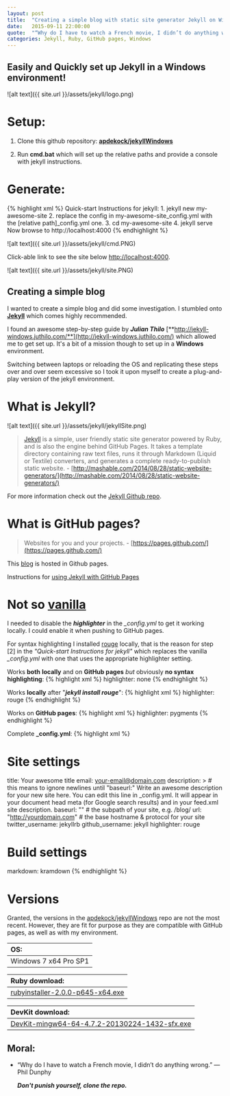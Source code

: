 ```yaml
---
layout: post
title:  "Creating a simple blog with static site generator Jekyll on Windows"
date:   2015-09-11 22:00:00
quote:  "“Why do I have to watch a French movie, I didn’t do anything wrong.” — Phil Dunphy"
categories: Jekyll, Ruby, GitHub pages, Windows
---
```


## Easily and Quickly set up Jekyll in a Windows environment!

![alt text]({{ site.url }}/assets/jekyll/logo.png)

# Setup:
1. Clone this github repository: [**apdekock/jekyllWindows**](https://github.com/apdekock/jekyllWindows)

2. Run **cmd.bat** which will set up the relative paths and provide a console with jekyll instructions.

# Generate:

{% highlight xml %}
Quick-start Instructions for jekyll:
	1. jekyll new my-awesome-site
	2. replace the config in my-awesome-site\_config.yml with 
	   the [relative path]_config.yml one.
	3. cd my-awesome-site
	4. jekyll serve
Now browse to http://localhost:4000
{% endhighlight %}

![alt text]({{ site.url }}/assets/jekyll/cmd.PNG)

Click-able link to see the site below [http://localhost:4000](http://localhost:4000).

![alt text]({{ site.url }}/assets/jekyll/site.PNG)

## Creating a simple blog

I wanted to create a simple blog and did some investigation. I stumbled onto [**Jekyll**](https://jekyllrb.com/) which comes highly recommended. 

I found an awesome step-by-step guide by _**Julian Thilo**_ [**http://jekyll-windows.juthilo.com/**](http://jekyll-windows.juthilo.com/) which allowed me to get set up. It's a bit of a mission though to set up in a **Windows** environment. 

Switching between laptops or reloading the OS and replicating these steps over and over seem excessive so I took it upon myself to create a plug-and-play version of the jekyll environment.

# What is Jekyll?

![alt text]({{ site.url }}/assets/jekyll/jekyllSite.png)

> [Jekyll](https://jekyllrb.com/) is a simple, user friendly static site generator powered by Ruby, and is also the engine behind GitHub Pages. It takes a template directory containing raw text files, runs it through Markdown (Liquid or Textile) converters, and generates a complete ready-to-publish static website. - [http://mashable.com/2014/08/28/static-website-generators/](http://mashable.com/2014/08/28/static-website-generators/)

For more information check out the [Jekyll Github repo](https://github.com/jekyll/jekyll).

# What is GitHub pages?

> Websites for you and your projects. - [https://pages.github.com/](https://pages.github.com/)

This [blog](http://apdekock.github.io) is hosted in Github pages.

Instructions for [using Jekyll with GitHub Pages](https://help.github.com/articles/using-jekyll-with-pages/) 

# Not so [vanilla](https://en.wikipedia.org/wiki/Vanilla_Ice)

I needed to disable the _**highlighter**_ in the *_config.yml* to get it working locally. I could enable it when pushing to GitHub pages.

For syntax highlighting I installed [rouge](https://github.com/jneen/rouge) locally, that is the reason for step [2] in the *"Quick-start Instructions for jekyll"* which replaces the vanilla *_config.yml* with one that uses the appropriate highlighter setting.

Works **both** **locally** and on **GitHub pages** *but* obviously **no syntax highlighting**:
{% highlight xml %}
highlighter: none
{% endhighlight %}

Works **locally** after "_**jekyll install rouge**_":
{% highlight xml %}
highlighter: rouge
{% endhighlight %}

Works on **GitHub pages**:
{% highlight xml %}
highlighter: pygments
{% endhighlight %}

Complete **_config.yml**:
{% highlight xml %}
# Site settings
title: Your awesome title
email: your-email@domain.com
description: > # this means to ignore newlines until "baseurl:"
  Write an awesome description for your new site here. You can edit this
  line in _config.yml. It will appear in your document head meta (for
  Google search results) and in your feed.xml site description.
baseurl: "" # the subpath of your site, e.g. /blog/
url: "http://yourdomain.com" # the base hostname & protocol for your site
twitter_username: jekyllrb
github_username:  jekyll
highlighter: rouge
# Build settings
markdown: kramdown
{% endhighlight %}

# Versions

Granted, the versions in the [apdekock/jekyllWindows](https://github.com/apdekock/jekyllWindows) repo are not the most recent. However, they are fit for purpose as they are compatible with GitHub pages, as well as with my environment.

|OS:|
|:---|
|Windows 7 x64 Pro SP1|

|Ruby download:|
|:---|
|[rubyinstaller-2.0.0-p645-x64.exe](http://dl.bintray.com/oneclick/rubyinstaller/rubyinstaller-2.0.0-p645-x64.exe)|

|DevKit download:|
|:---|
|[DevKit-mingw64-64-4.7.2-20130224-1432-sfx.exe](http://dl.bintray.com/oneclick/rubyinstaller/DevKit-mingw64-64-4.7.2-20130224-1432-sfx.exe)|

## **Moral:**

  * “Why do I have to watch a French movie, I didn’t do anything wrong.” — Phil Dunphy
 
    **_Don't punish yourself, clone the repo._**